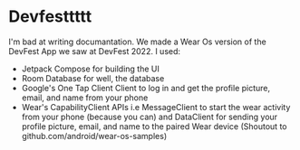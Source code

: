 # Devfesttttt
 I'm bad at writing documantation.
 We made a Wear Os version of the DevFest App we saw at DevFest 2022.
 I used:
 
 * Jetpack Compose for building the UI
 * Room Database for well, the database
 * Google's One Tap Client Client to log in and get the profile picture, email, and name from your phone
 * Wear's CapabilityClient APIs i.e MessageClient to start the wear activity from your phone (because you can) and DataClient for sending your profile picture, email, and
   name to the paired Wear device (Shoutout to github.com/android/wear-os-samples)

